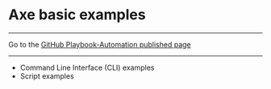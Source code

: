 # Axe basic examples

<hr>

Go to the [GitHub Playbook-Automation published page](https://akingkci.github.io/Dev-Automation/)

<hr>

  * Command Line Interface (CLI) examples
  * Script examples
